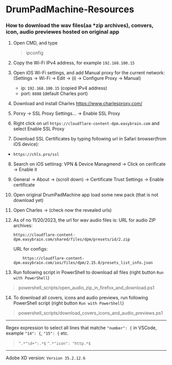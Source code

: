 # DrumPadMachine-Resources


### How to download the wav files(aa *zip archives), convers, icon, audio previewes hosted on original app

1) Open CMD, and type 
    > ipconfig
2) Copy the Wi-Fi IPv4 address, for example `192.168.100.15`

3) Open iOS Wi-Fi settings, and add Manual proxy for the current network:
   (Settings -> Wi-Fi -> Edit -> (i) -> Configure Proxy -> Manual)
   - ip: `192.168.100.15` (copied IPv4 address)
   - port: `8888` (default Charles port)

4) Download and install Charles
https://www.charlesproxy.com/

5) Porxy -> SSL Proxy Settings... -> Enable SSL Proxy

6) Right click on url `https://cloudflare-content-dpm.easybrain.com` and select Enable SSL Proxy

7) Download SSL Certificates by typing following url in Safari browser(from iOS device):
  - `https://chls.pro/ssl`

8) Search on iOS settinsg: VPN & Device Managmend -> Click on cerificate -> Enable it

9) General -> About -> (scroll down) -> Certificate Trust Settings -> Enable certificate

10) Open original DrumPadMachine app load some new pack (that is not download yet)

11) Open Charles -> (check now the revealed urls)

12) As of no 11/20/2023, the url for wav audio files is:
    URL for audio ZIP archives:
    ```
    https://cloudflare-content-dpm.easybrain.com/shared/files/dpm/presets/id/2.zip
    ```
    URL for configs:
    ```
        https://cloudflare-content-dpm.easybrain.com/ios/files/dpm/2.15.0/presets_list_info.json
    ```
13) Run following script in PowerShell to download all files (right button `Run with PowerShell`)
  > powershell_scripts/open_audio_zip_in_firefox_and_download.ps1

14) To download all covers, icons and audio previews, run following PowerShell script (right button `Run with PowerShell`)
  > powershell_scripts/download_covers_icons_and_audio_previews.ps1

-----

Regex expression to select all lines that matche `"number": {` in VSCode, example  `"14": {`, `"15": {` etc.
> `^.*"\d+":.*$`
> `^.*"icon": "http.*$`

-----

Adobe XD version: `Version 35.2.12.6`
